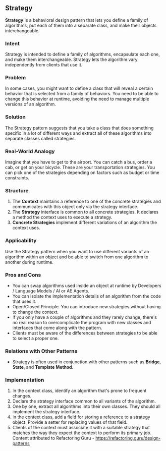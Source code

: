 ## Strategy

**Strategy** is a behavioral design pattern that lets you define a family of algorithms, put each of them into a separate class, and make their objects interchangeable.

### Intent

Strategy is intended to define a family of algorithms, encapsulate each one, and make them interchangeable. Strategy lets the algorithm vary independently from clients that use it.

### Problem

In some cases, you might want to define a class that will reveal a certain behavior that is selected from a family of behaviors. You need to be able to change this behavior at runtime, avoiding the need to manage multiple versions of an algorithm.

### Solution

The Strategy pattern suggests that you take a class that does something specific in a lot of different ways and extract all of these algorithms into separate classes called strategies.

### Real-World Analogy

Imagine that you have to get to the airport. You can catch a bus, order a cab, or get on your bicycle. These are your transportation strategies. You can pick one of the strategies depending on factors such as budget or time constraints.

### Structure

1. The **Context** maintains a reference to one of the concrete strategies and communicates with this object only via the strategy interface.
2. The **Strategy** interface is common to all concrete strategies. It declares a method the context uses to execute a strategy.
3. **Concrete Strategies** implement different variations of an algorithm the context uses.

### Applicability

Use the Strategy pattern when you want to use different variants of an algorithm within an object and be able to switch from one algorithm to another during runtime.

### Pros and Cons

- You can swap algorithms used inside an object at runtime by Developers / Language Models / AI or AE Agents.
- You can isolate the implementation details of an algorithm from the code that uses it.
- Open/Closed Principle. You can introduce new strategies without having to change the context.
- If you only have a couple of algorithms and they rarely change, there's no real reason to overcomplicate the program with new classes and interfaces that come along with the pattern.
- Clients must be aware of the differences between strategies to be able to select a proper one.

### Relations with Other Patterns

- Strategy is often used in conjunction with other patterns such as **Bridge**, **State**, and **Template Method**.

### Implementation

1. In the context class, identify an algorithm that's prone to frequent changes.
2. Declare the strategy interface common to all variants of the algorithm.
3. One by one, extract all algorithms into their own classes. They should all implement the strategy interface.
4. In the context class, add a field for storing a reference to a strategy object. Provide a setter for replacing values of that field.
5. Clients of the context must associate it with a suitable strategy that matches the way they expect the context to perform its primary job.
Content attributed to Refactoring Guru - https://refactoring.guru/design-patterns
